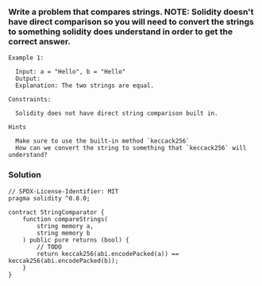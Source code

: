 ### Write a problem that compares strings. NOTE: Solidity doesn't have direct comparison so you will need to convert the strings to something solidity does understand in order to get the correct answer.

```
Example 1:

  Input: a = "Hello", b = "Hello"
  Output:
  Explanation: The two strings are equal.

Constraints:

  Solidity does not have direct string comparison built in.

Hints
  
  Make sure to use the built-in method `keccack256`
  How can we convert the string to something that `keccack256` will understand?

```

### Solution
```
// SPDX-License-Identifier: MIT
pragma solidity ^0.8.0;

contract StringComparator {
    function compareStrings(
        string memory a,
        string memory b
    ) public pure returns (bool) {
        // TODO
        return keccak256(abi.encodePacked(a)) == keccak256(abi.encodePacked(b));
    }
}
```
